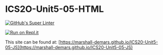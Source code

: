 # ICS2O-Unit5-05-HTML

[![GitHub's Super Linter](https://github.com/marshall-demars/ICS20-Unit5-05-JS/workflows/GitHub's%20Super%20Linter/badge.svg)](https://github.com/marshall-demars/ICS20-Unit5-05-JS/actions)

[![Run on Repl.it](https://repl.it/badge/github/marshall-demars/ICS20-Unit5-05-JS)](https://repl.it/github/marshall-demars/ICS20-Unit5-05-JS)

This site can be found at: [https://marshall-demars.github.io/ICS20-Unit5-05-JS](https://marshall-demars.github.io/ICS20-Unit5-05-JS)
